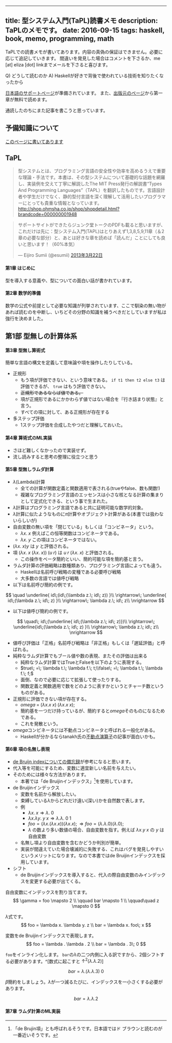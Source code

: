 ----
title: 型システム入門(TaPL)読書メモ
description: TaPLのメモです。
date: 2016-09-15
tags: haskell, book, memo, programming, math
----

TaPLでの読書メモが書いてあります。内容の真偽の保証はできません。必要に応じて追記していきます。
間違いを発見した場合はコメントを下さるか、me [at] eliza [dot] linkまでメールを下さると喜びます。

Q) どうして読むのか
A) Haskellが好きで背後で使われている技術を知りたくなったから

[日本語のサポートページ](http://tapl.proofcafe.org/home)が準備されています。
また、[出版元のページ](https://estore.ohmsha.co.jp/titles/978427406911P)から第一章が無料で読めます。

通読したのちにまた記事を書こうと思っています。

<!--more-->

## 予備知識について

[このページに書いてあります](/posts/PreTaPL.html)

## TaPL

> 型システムとは、プログラミング言語の安全性や効率を高めるうえで重要な理論・手法です。本書は、その型システムについて基礎的な話題を網羅し、実装例を交えて丁寧に解説したThe MIT Press発行の解説書“Types And Programming Languages”（TAPL）を翻訳したものです。言語設計者や学生だけでなく、静的型付言語を深く理解して活用したいプログラマーにとっても貴重な情報となっています。
> <http://shop.ohmsha.co.jp/shop/shopdetail.html?brandcode=000000001948>

<blockquote class="twitter-tweet" data-lang="ja"><p lang="ja" dir="ltr">サポートサイトができたらジュンク堂トークのPDFも載ると思いますが、これだけは先に：型システム入門(TAPL)はとりあえず1,3,8,5,9,11章（＆2章の必要な部分）と、あとは好きな章を読めば「読んだ」ことにしても良いと思います！（60%本気）</p>&mdash; Eijiro Sumii (@esumii) <a href="https://twitter.com/esumii/status/315135694462939137">2013年3月22日</a></blockquote>

#### 第1章	はじめに

型を導入する意義や、型についての面白い話が書かれています。

#### 第2章	数学的準備

数学の公式や前提として必要な知識が列挙されています、ここで馴染の無い物があれば読むのを中断し、いちどその分野の知識を補うべきだとしていますが私は強行を決めました。

## 第1部	型無しの計算体系

#### 第3章	型無し算術式

簡単な言語の構文を定義して意味論や項を操作したりしている。

<!-- - 操作的意味論: 抽象機械を定義してプログラミング言語の振舞いを規定、機械の振舞いを遷移関数を使用して定義する。 -->
<!-- - 表示的意味論: 項を数値や関数として捉えてモデル化。 -->
<!-- - 公理的意味論: 言語の定義そのものが法則となる、項の意味は項の照明そのもの。 -->
- 正規形
    + もう項が評価できない、という意味である。 `if t1 then t2 else t3` は評価できるが、 `true` はもう評価できない。
    + ~~正規形であるならば値である。~~
    + 項が正規形であるにかかわらず値ではない場合を『行き詰まり状態』と言う。
    + すべての項に対して、ある正規形が存在する
- 多ステップ評価
    + 1ステップ評価を合成したやつだと理解しておいた。

#### 第4章	算術式のML実装

- さほど難しくなかったので実装せず。
- 流し読みすると思考の整理に役立つと思う

#### 第5章	型無しラムダ計算

- $\lambda$(Lambda)計算
    + 全ての計算が関数定義と関数適用で表される(trueやfalse、数も関数!)
    + 複雑なプログラミング言語のエッセンスは小さな核となる計算の集まりとして定式化できる、という事で生まれた。
- $\lambda$計算はプログラミング言語であると共に証明可能な数学的対象。
- $\lambda$計算に似たようなものに$\pi$計算やオブジェクト計算がある(本書では扱わないらしいが)
- 自由変数の無い項を「閉じている」もしくは「コンビネータ」という。
    + $\lambda x.\; x$ 例えばこの恒等関数はコンビネータである。
    + $\lambda x.\; y$ この項はコンビネータではない。 
- $(\lambda x.\; x) y$ は $y$ と評価される。
- 項 $(\lambda x.\; x\; (\lambda x.\; x))\; (u\; r)$ は $u\; r\; (\lambda x.\; x)$ と評価される。
    + この操作をベータ簡約といい、簡約可能な項を簡約基と言う。
- ラムダ計算の評価戦略は数種類あり、プログラミング言語によっても違う。
    + Haskellは名前呼び戦略の変種である必要呼び戦略
    + 大多数の言語では値呼び戦略
- 以下は名前呼び簡約の例です。

$$
\quad         \underline{ id\;(id\;(\lambda z.\; id\; z)) }\\ 
\rightarrow\; \underline{ id\;(\lambda z.\; id\; z) }\\
\rightarrow\; \lambda z.\; id\; z\\
\nrightarrow
$$

- 以下は値呼び簡約の例です。

$$
\quad\;       id\;(\underline{ id\;(\lambda z.\; id\; z)})\\
\rightarrow\; \underline{id\;(\lambda z.\; id\; z) }\\
\rightarrow\; \lambda z.\; id\; z\\
\nrightarrow
$$

- 値呼び評価は「正格」名前呼び戦略は「非正格」もしくは「遅延評価」と呼ばれる。
- 純粋なラムダ計算でもブール値や数の表現、またその評価は出来る
    + 純粋なラムダ計算ではTrueとFalseを以下のように表現する。
    + $true\; =\; \lambda t.\; \lambda f.\; t;\\false\; =\; \lambda t.\; \lambda f.\; f;$
    + 面倒、なので必要に応じて拡張して使ったりする。
    + 関数定義と関数適用で数をどのように表すかというとチャーチ数というものがある。
- 正規形に評価できない項が存在する。
    + $omega\; =\; (\lambda x. x\; x)\; (\lambda x. x\; x);$
    + 簡約基を一つだけ持っているが、簡約すると$omega$そのものになるためである。
    + これを発散という。
- $omega$コンビネータには不動点コンビネータと呼ばれる一般化がある。
    + Haskellが分かるならtanakh氏の[不動点演算子](http://d.hatena.ne.jp/tanakh/20040813)の記事が面白いかも。

#### 第6章	項の名無し表現

- [de Bruijn indexについての備忘録](http://ryna4c2e.hatenablog.com/entry/20141023/1414077068)が参考になると思います。
- 代入等を可能にするため、変数に適宜新しい名前を与えたい。
- そのためには様々な方法があります。
    + 本著では「de Bruijinインデックス」[^deBruin]を使用しています。
- de Bruijinインデックス
    + 変数を名前から解放したい。
    + 束縛している$\lambda$からどれだけ遠い(深い)かを自然数で表します。
    + 例
        * $\lambda x.\; x \Rightarrow \lambda .\; 0$
        * $\lambda x.\lambda y.\; y\; x \Rightarrow \lambda.\lambda. \; 0\; 1$
        * $foo = (\lambda x. (\lambda x. x)) (\lambda x. x); \Rightarrow foo = (\lambda .\lambda . 0) (\lambda . 0);$
        * $\lambda$ の数より多い数値の場合、自由変数を指す。例えば $\lambda x.y\; x$ の $y$ は自由変数
    + 名無し項より自由変数を含むかどうか判別が簡単。
    + 実装が間違えていた場合壊滅的に失敗する、これはバグを発見しやすいというメリットになります。なので本書ではde Bruijinインデックスを採用しています。
- シフト
    + de Bruijinインデックスを導入すると、代入の際自由変数のみインデックスを変更する必要が出てくる。

自由変数にインデックスを割り当てます。
$$
\gamma =    foo \mapsto 2 \\
\qquad      bar \mapsto 1 \\
\qquad\quad z   \mapsto 0
$$

$\lambda$式です。
$$
foo = \lambda x. \lambda y. z \\
bar = \lambda x. foo\; x
$$

変数をde Bruijinインデックスで表現します。
$$
foo = \lambda . \lambda . 2 \\
bar = \lambda . 3\; 0
$$

`foo`をインライン化します。
`bar`の$\lambda$の二つ内側に入る訳ですから、2個シフトする必要があります。^[数式に起こすと $\uparrow ^2 (\lambda . \lambda . 2)$]

$$
bar = \lambda . (\lambda . \lambda . 3)\; 0
$$

$\beta$簡約をしましょう。$\lambda$が一つ減るたびに、インデックスを一小さくする必要があります。

$$
bar = \lambda . \lambda . 2
$$

[^deBruin]: 「de Brujin項」とも呼ばれるそうです。日本語ではド ブラウンと読むのが一番近いそうです。

#### 第7章	ラムダ計算のML実装

<!--
## 第2部	単純型
#### 第8章	型付き算術式
#### 第9章	単純型付きラムダ計算
#### 第10章	単純型のML実装
#### 第11章	単純な拡張
#### 第12章	正規化
#### 第13章	参照
#### 第14章	例外

## 第3部	部分型付け
#### 第15章	部分型付け
#### 第16章	部分型付けのメタ理論
#### 第17章	部分型付けのML実装
#### 第18章	事例：命令的オブジェクト
#### 第19章	事例：Featherweight Java

## 第4部	再帰型
#### 第20章	再帰型
#### 第21章	再帰型のメタ理論

## 第5部	多相性
#### 第22章	型再構築
#### 第23章	全称型
#### 第24章	存在型
#### 第25章	System F のML実装
#### 第26章	有界量化
#### 第27章	事例：命令的オブジェクト再考
#### 第28章	有界量化のメタ理論

## 第6部	高階の型システム
#### 第29章	型演算子とカインド
#### 第30章	高階多相
#### 第31章	高階部分型付け
#### 第32章	事例：純粋関数的オブジェクト

## 付録A	演習の解答
## 付録B	記法
-->
